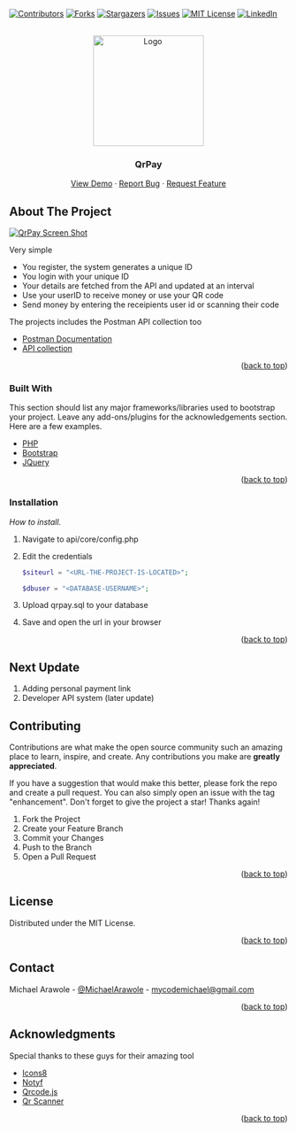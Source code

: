 
<div id="top"></div>

<!-- PROJECT SHIELDS -->
<!--
*** I'm using markdown "reference style" links for readability.
*** Reference links are enclosed in brackets [ ] instead of parentheses ( ).
*** See the bottom of this document for the declaration of the reference variables
*** for contributors-url, forks-url, etc. This is an optional, concise syntax you may use.
*** https://www.markdownguide.org/basic-syntax/#reference-style-links
-->
[![Contributors][contributors-shield]][contributors-url]
[![Forks][forks-shield]][forks-url]
[![Stargazers][stars-shield]][stars-url]
[![Issues][issues-shield]][issues-url]
[![MIT License][license-shield]][license-url]
[![LinkedIn][linkedin-shield]][linkedin-url]



<!-- PROJECT LOGO -->
<br />
<div align="center">
  <a href="https://github.com/michael-arawole/qrpay">
    <img src="https://demo.logad.net/qrpay/assets/img/qrpay-logo.png" alt="Logo" width="auto" height="200">
  </a>

  <h3 align="center">QrPay</h3>

  <p align="center">
    <a href="https://demo.logad.net/qrpay">View Demo</a>
    ·
    <a href="https://github.com/michael-arawole/qrpay/issues">Report Bug</a>
    ·
    <a href="https://github.com/michael-arawole/qrpay/issues">Request Feature</a>
  </p>
</div>


<!-- ABOUT THE PROJECT -->
## About The Project

[![QrPay Screen Shot][product-screenshot]](https://demo.logad.net/qrpay)

Very simple
* You register, the system generates a unique ID
* You login with your unique ID
* Your details are fetched from the API and updated at an interval
* Use your userID to receive money or use your QR code
* Send money by entering the receipients user id or scanning their code

The projects includes the Postman API collection too

* [Postman Documentation](https://documenter.getpostman.com/view/10657913/UVyswb74)
* [API collection](https://www.getpostman.com/collections/ba63b1a1b9c0126fa56d)
<p align="right">(<a href="#top">back to top</a>)</p>



### Built With

This section should list any major frameworks/libraries used to bootstrap your project. Leave any add-ons/plugins for the acknowledgements section. Here are a few examples.

* [PHP](https://php.net/)
* [Bootstrap](https://getbootstrap.com)
* [JQuery](https://jquery.com)

<p align="right">(<a href="#top">back to top</a>)</p>


### Installation

_How to install._

1. Navigate to api/core/config.php
2. Edit the credentials
   ```php
   $siteurl = "<URL-THE-PROJECT-IS-LOCATED>";
   ```
   
   ```php
   $dbuser = "<DATABASE-USERNAME>";
   ```
   
3. Upload qrpay.sql to your database
4. Save and open the url in your browser

<p align="right">(<a href="#top">back to top</a>)</p>

## Next Update
1. Adding personal payment link
2. Developer API system (later update)

<!-- CONTRIBUTING -->
## Contributing

Contributions are what make the open source community such an amazing place to learn, inspire, and create. Any contributions you make are **greatly appreciated**.

If you have a suggestion that would make this better, please fork the repo and create a pull request. You can also simply open an issue with the tag "enhancement".
Don't forget to give the project a star! Thanks again!

1. Fork the Project
2. Create your Feature Branch
3. Commit your Changes
4. Push to the Branch
5. Open a Pull Request

<p align="right">(<a href="#top">back to top</a>)</p>



<!-- LICENSE -->
## License

Distributed under the MIT License.

<p align="right">(<a href="#top">back to top</a>)</p>



<!-- CONTACT -->
## Contact
Michael Arawole - [@MichaelArawole](https://twitter.com/michaelarawole) - mycodemichael@gmail.com

<p align="right">(<a href="#top">back to top</a>)</p>



<!-- ACKNOWLEDGMENTS -->
## Acknowledgments

Special thanks to these guys for their amazing tool

* [Icons8](https://icons8.com)
* [Notyf](https://github.com/caroso1222/notyf)
* [Qrcode.js](https://github.com/davidshimjs/qrcodejs)
* [Qr Scanner](https://github.com/nimiq/qr-scanner)
<p align="right">(<a href="#top">back to top</a>)</p>

<!-- MARKDOWN LINKS & IMAGES -->
<!-- https://www.markdownguide.org/basic-syntax/#reference-style-links -->
[contributors-shield]: https://img.shields.io/github/contributors/michael-arawole/qrpay.svg?style=for-the-badge
[contributors-url]: https://github.com/michael-arawole/qrpay/graphs/contributors
[forks-shield]: https://img.shields.io/github/forks/michael-arawole/qrpay.svg?style=for-the-badge
[forks-url]: https://github.com/michael-arawole/qrpay/network/members
[stars-shield]: https://img.shields.io/github/stars/michael-arawole/qrpay.svg?style=for-the-badge
[stars-url]: https://github.com/michael-arawole/qrpay/stargazers
[issues-shield]: https://img.shields.io/github/issues/michael-arawole/qrpay.svg?style=for-the-badge
[issues-url]: https://github.com/michael-arawole/qrpay/issues
[license-shield]: https://img.shields.io/github/license/michael-arawole/qrpay.svg?style=for-the-badge
[license-url]: https://github.com/michael-arawole/qrpay/blob/master/LICENSE.txt
[linkedin-shield]: https://img.shields.io/badge/-LinkedIn-black.svg?style=for-the-badge&logo=linkedin&colorB=555
[linkedin-url]: https://linkedin.com/in/michaelarawole/
[product-screenshot]: screenshot.jpg
